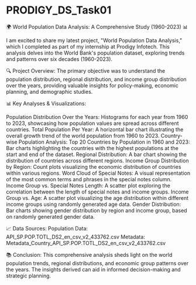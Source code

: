 # PRODIGY_DS_Task01
🌍 World Population Data Analysis: A Comprehensive Study (1960-2023) 📊

I am excited to share my latest project, "World Population Data Analysis," which I completed as part of my internship at Prodigy Infotech. This analysis delves into the World Bank's population dataset, exploring trends and patterns over six decades (1960-2023).

🔍 Project Overview:
The primary objective was to understand the population distribution, regional distribution, and income group distribution over the years, providing valuable insights for policy-making, economic planning, and demographic studies.

📊 Key Analyses & Visualizations:

Population Distribution Over the Years: Histograms for each year from 1960 to 2023, showcasing how population values are spread across different countries.
Total Population Per Year: A horizontal bar chart illustrating the overall growth trend of the world population from 1960 to 2023.
Country-wise Population Analysis:
Top 20 Countries by Population in 1960 and 2023: Bar charts highlighting the countries with the highest populations at the start and end of the dataset.
Regional Distribution: A bar chart showing the distribution of countries across different regions.
Income Group Distribution by Region: Count plots visualizing the economic distribution of countries within various regions.
Word Cloud of Special Notes: A visual representation of the most common terms and phrases in the special notes column.
Income Group vs. Special Notes Length: A scatter plot exploring the correlation between the length of special notes and income groups.
Income Group vs. Age: A scatter plot visualizing the age distribution within different income groups using randomly generated age data.
Gender Distribution: Bar charts showing gender distribution by region and income group, based on randomly generated gender data.

📈 Data Sources:
Population Data: API_SP.POP.TOTL_DS2_en_csv_v2_433762.csv
Metadata: Metadata_Country_API_SP.POP.TOTL_DS2_en_csv_v2_433762.csv

📚 Conclusion:
This comprehensive analysis sheds light on the world population trends, regional distributions, and economic group patterns over the years. 
The insights derived can aid in informed decision-making and strategic planning.
